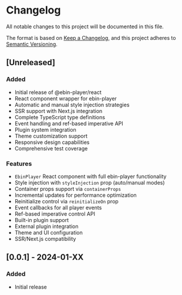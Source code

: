 # Changelog

All notable changes to this project will be documented in this file.

The format is based on [Keep a Changelog](https://keepachangelog.com/en/1.0.0/),
and this project adheres to [Semantic Versioning](https://semver.org/spec/v2.0.0.html).

## [Unreleased]

### Added
- Initial release of @ebin-player/react
- React component wrapper for ebin-player
- Automatic and manual style injection strategies
- SSR support with Next.js integration
- Complete TypeScript type definitions
- Event handling and ref-based imperative API
- Plugin system integration
- Theme customization support
- Responsive design capabilities
- Comprehensive test coverage

### Features
- `EbinPlayer` React component with full ebin-player functionality
- Style injection with `styleInjection` prop (auto/manual modes)
- Container props support via `containerProps`
- Incremental updates for performance optimization
- Reinitialize control via `reinitializeOn` prop
- Event callbacks for all player events
- Ref-based imperative control API
- Built-in plugin support
- External plugin integration
- Theme and UI configuration
- SSR/Next.js compatibility

## [0.0.1] - 2024-01-XX

### Added
- Initial release
